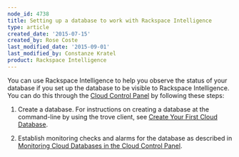 ```yaml
---
node_id: 4738
title: Setting up a database to work with Rackspace Intelligence
type: article
created_date: '2015-07-15'
created_by: Rose Coste
last_modified_date: '2015-09-01'
last_modified_by: Constanze Kratel
product: Rackspace Intelligence
---
```


You can use Rackspace Intelligence to help you observe the status of
your database if you set up the database to be visible to Rackspace
Intelligence. You can do this through the [Cloud Control
Panel](https://mycloud.rackspace.com/) by following these steps:

1.  Create a database. For instructions on creating a database at the
    command-line by using the trove client, see [Create Your First Cloud
    Database](http://docs.rackspace.com/cdb/api/v1.0/cdb-getting-started/content/Create_Cloud_Database.html).

2.  Establish monitoring checks and alarms for the database as described
    in [Monitoring Cloud Databases in the Cloud Control
    Panel](/how-to/monitoring-cloud-databases-in-the-cloud-control-panel).


